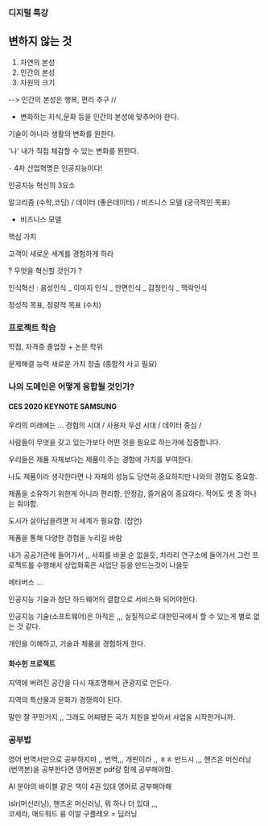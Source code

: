 ### 디지털 특강

## 변하지 않는 것 

1. 자연의 본성 
2. 인간의 본성
3. 자원의 크기 

--> 인간의 본성은 행복, 편리 추구 // 

- 변화하는 지식,문화 등을 인간의 본성에 맞추어야 한다. 


기술이 아니라 생활의 변화를 원한다. 

'나' 내가 직접 체감할 수 있는 변화를 원한다. 


`-` 4차 산업혁명은 인공지능이다!

인공지능 혁신의 3요소 

알고리즘 (수학,코딩) / 데이터 (좋은데이터) / 비즈니스 모델 (궁극적인 목표)

- 비즈니스 모델 

핵심 가치 

고객이 새로운 세계를 경험하게 하라

? 무엇을 혁신할 것인가 ?

인식혁신  : 음성인식 _ 이미지 인식 _ 안면인식 _ 감정인식 _ 맥락인식

정성적 목표, 정량적 목표 (수치)



### 프로젝트 학습 

학점, 자격증 졸업장 + 논문 학위 
>
문제해결 능력
새로운 가치 창출  (종합적 사고 필요)

### 나의 도메인은 어떻게 융합될 것인가?

#### CES 2020 KEYNOTE SAMSUNG

우리의 미래에는 ...
경험의 시대 / 사용자 우선 시대 / 데이터 중심 / 

사람들이 무엇을 갖고 있는가보다 어떤 것을 필요로 하는가에 집중합니다. 

우리들은 제품 자체보다는 제품이 주는 경험에 가치를 부여한다. 

나도 제품이라 생각한다면 나 자체의 성능도 당연히 중요하지만 나와의 경험도 중요함. 

제품을 소유하기 위한게 아니라 편리함, 안정감, 즐거움이 중요하다. 적어도 셋 중 하나는 줘야함. 

도시가 살아남을려면 저 세계가 필요함. (잡언)

제품을 통해 다양한 경험을 누리길 바람

내가 공공기관에 들어가서 ,, 사회를 바꿀 순 없을듯, 차라리 연구소에 들어가서 그런 프로젝트를 수행해서 상업화혹은 사업단 등을 만드는것이 나을듯

메타버스 ... 

인공지능 기술과 첨단 하드웨어의 결합으로 서비스화 되어야한다. 

인공지능 기술(소프트웨어)은 아직은 ,,, 실질적으로 대한민국에서 할 수 있는게 별로 없는 것 같다. 

개인을 이해하고, 기술과 제품을 경험하게 한다. 

#### 화수헌 프로젝트 

지역에 버려진 공간을 다시 재조명해서 관광지로 만든다. 

지역의 특산물과 문화가 경쟁력이 된다. 

말만 잘 꾸민거지 ,, 그래도 어찌됐든 국가 지원을 받아서 사업을 시작한거니까. 

### 공부법

영어 번역서만으로 공부하지마 ,, 번역,,, 개판이라 ,, ㅎㅎ 
반드시 ,,, 
핸즈온 머신러닝 (번역본)을 공부한다면 
영어원본 pdf랑 함께 공부해야함. 

AI 분야의 바이블 같은 책이 4권 있대 
영어로 공부해야해 

islr(머신러닝), 핸즈온 머신러닝, 뭐 하나 더 있대 ,,,  
코세라, 애드워드 융 이알 구플레오 = 딥러닝 